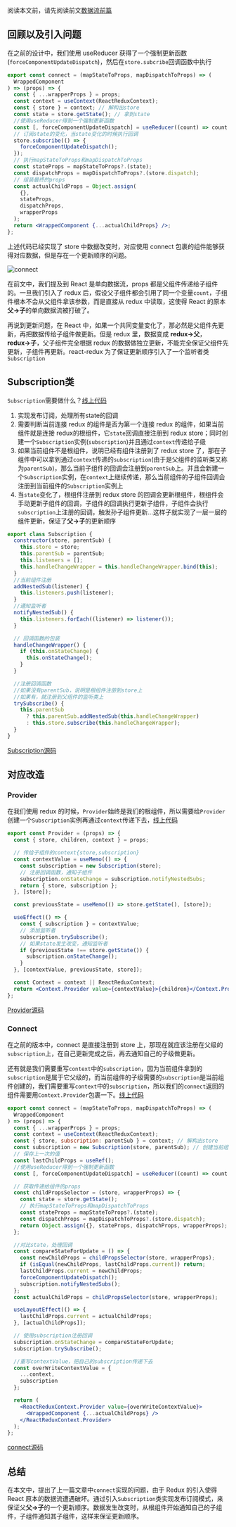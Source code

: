 阅读本文前，请先阅读前文[数据流前篇](https://github.com/Smallnuo/roadMap/blob/main/React/%E5%86%8D%E8%B0%88connect%E8%AE%BE%E8%AE%A1.md)

## 回顾以及引入问题

在之前的设计中，我们使用 useReducer 获得了一个强制更新函数(`forceComponentUpdateDispatch`)，然后在`store.subcribe`回调函数中执行

```jsx
export const connect = (mapStateToProps, mapDispatchToProps) => (
  WrappedComponent
) => (props) => {
  const { ...wrapperProps } = props;
  const context = useContext(ReactReduxContext);
  const { store } = context; // 解构出store
  const state = store.getState(); // 拿到state
  //使用useReducer得到一个强制更新函数
  const [, forceComponentUpdateDispatch] = useReducer((count) => count + 1, 0);
  // 订阅state的变化，当state变化的时候执行回调
  store.subscribe(() => {
    forceComponentUpdateDispatch();
  });
  // 执行mapStateToProps和mapDispatchToProps
  const stateProps = mapStateToProps?.(state);
  const dispatchProps = mapDispatchToProps?.(store.dispatch);
  // 组装最终的props
  const actualChildProps = Object.assign(
    {},
    stateProps,
    dispatchProps,
    wrapperProps
  );
  return <WrappedComponent {...actualChildProps} />;
};
```

上述代码已经实现了 store 中数据改变时，对应使用 connect 包裹的组件能够获得对应数据，但是存在一个更新顺序的问题。

![connect](https://user-images.githubusercontent.com/38368040/161436788-83925945-4c39-4257-9285-74675e8e6754.png)

在前文中，我们提及到 React 是单向数据流，props 都是父组件传递给子组件的。一旦我们引入了 redux 后，假设父子组件都会引用了同一个变量`count`，子组件根本不会从父组件拿该参数，而是直接从 redux 中读取，这使得 React 的原本**父→子**的单向数据流被打破了。

再说到更新问题，在 React 中，如果一个共同变量变化了，那必然是父组件先更新，再把数据传给子组件做更新。但是 redux 里，数据变成 **redux→父**，**redux→子**，父子组件完全根据 redux 的数据做独立更新，不能完全保证父组件先更新，子组件再更新。react-redux 为了保证更新顺序引入了一个监听者类`Subscription`

## Subscription类

`Subscription`需要做什么？[线上代码](https://codesandbox.io/s/upgrade-mini-react-redux-45h0df?file=/src/mini-react-redux/Subscription.js)

1. 实现发布订阅，处理所有state的回调
2. 需要判断当前连接 redux 的组件是否为第一个连接 redux 的组件，如果当前组件就是连接 redux的根组件，它`state`回调直接注册到 redux store；同时创建一个`Subscription`实例(`subscription`)并且通过`context`传递给子级
3. 如果当前组件不是根组件，说明已经有组件注册到了 redux store 了，那在子组件中可以拿到通过`context`传递的`subscription`(由于是父组件的监听类又称为`parentSub`)，那么当前子组件的回调会注册到`parentSub`上。并且会新建一个`Subscription`实例，在`context`上继续传递，那么当前组件的子组件回调会注册到当前组件的`Subscription`实例上
4. 当`state`变化了，根组件注册到 redux store 的回调会更新根组件，根组件会手动更新子组件的回调，子组件的回调执行更新子组件，子组件会执行`subscription`上注册的回调，触发孙子组件更新...这样子就实现了一层一层的组件更新，保证了**父→子**的更新顺序

```jsx
export class Subscription {
  constructor(store, parentSub) {
    this.store = store;
    this.parentSub = parentSub;
    this.listeners = [];
    this.handleChangeWrapper = this.handleChangeWrapper.bind(this);
  }
  //当前组件注册
  addNestedSub(listener) {
    this.listeners.push(listener);
  }
  //通知监听者
  notifyNestedSub() {
    this.listeners.forEach((listener) => listener());
  }

  // 回调函数的包装
  handleChangeWrapper() {
    if (this.onStateChange) {
      this.onStateChange();
    }
  }

  //注册回调函数
  //如果没有parentSub，说明是根组件注册到store上
  //如果有，就注册到父组件的监听类上
  trySubscribe() {
    this.parentSub
      ? this.parentSub.addNestedSub(this.handleChangeWrapper)
      : this.store.subscribe(this.handleChangeWrapper);
  }
}
```

[Subscription源码](https://github.com/reduxjs/react-redux/blob/v7.2.0/src/utils/Subscription.js#L74)

## 对应改造

### Provider

在我们使用 redux 的时候，`Provider`始终是我们的根组件，所以需要给`Provider`创建一个`Subscription`实例再通过`context`传递下去，[线上代码](https://codesandbox.io/s/upgrade-mini-react-redux-45h0df?file=/src/mini-react-redux/Provider.tsx)

```jsx
export const Provider = (props) => {
  const { store, children, context } = props;

  // 传给子组件的context{store,subscription}
  const contextValue = useMemo(() => {
    const subscription = new Subscription(store);
    // 注册回调函数，通知子组件
    subscription.onStateChange = subscription.notifyNestedSubs;
    return { store, subscription };
  }, [store]);

  const previousState = useMemo(() => store.getState(), [store]);

  useEffect(() => {
    const { subscription } = contextValue;
    // 添加监听者
    subscription.trySubscribe();
    // 如果state发生改变，通知监听者
    if (previousState !== store.getState()) {
      subscription.onStateChange();
    }
  }, [contextValue, previousState, store]);

  const Context = context || ReactReduxContext;
  return <Context.Provider value={contextValue}>{children}</Context.Provider>;
};
```

[Provider源码](https://github.com/reduxjs/react-redux/blob/v7.2.0/src/components/Provider.js#L6)

### Connect

在之前的版本中，connect 是直接注册到 store 上，那现在就应该注册在父级的`subscription`上，在自己更新完成之后，再去通知自己的子级做更新。

还有就是我们需要重写`context`中的`subscription`，因为当前组件拿到的`subscription`是属于它父级的，而当前组件的子级需要的`subscription`是当前组件创建的，我们需要重写`context`中的`subscription`，所以我们的`connect`返回的组件需要用`Context.Provider`包裹一下。[线上代码](https://codesandbox.io/s/upgrade-mini-react-redux-45h0df?file=/src/mini-react-redux/connect.tsx)

```jsx
export const connect = (mapStateToProps, mapDispatchToProps) => (
  WrappedComponent
) => (props) => {
  const { ...wrapperProps } = props;
  const context = useContext(ReactReduxContext);
  const { store, subscription: parentSub } = context; // 解构出store
  const subscription = new Subscription(store, parentSub); // 创建当前组件的subscription
  // 保存上一次的值
  const lastChildProps = useRef();
  //使用useReducer得到一个强制更新函数
  const [, forceComponentUpdateDispatch] = useReducer((count) => count + 1, 0);

  // 获取传递给组件的props
  const childPropsSelector = (store, wrapperProps) => {
    const state = store.getState();
    // 执行mapStateToProps和mapDispatchToProps
    const stateProps = mapStateToProps?.(state);
    const dispatchProps = mapDispatchToProps?.(store.dispatch);
    return Object.assign({}, stateProps, dispatchProps, wrapperProps);
  };

  //对比state，处理回调
  const compareStateForUpdate = () => {
    const newChildProps = childPropsSelector(store, wrapperProps);
    if (isEqual(newChildProps, lastChildProps.current)) return;
    lastChildProps.current = newChildProps;
    forceComponentUpdateDispatch();
    subscription.notifyNestedSubs();
  };
  const actualChildProps = childPropsSelector(store, wrapperProps);

  useLayoutEffect(() => {
    lastChildProps.current = actualChildProps;
  }, [actualChildProps]);

  // 使用subscription注册回调
  subscription.onStateChange = compareStateForUpdate;
  subscription.trySubscribe();

  //重写contextValue，把自己的subscription传递下去
  const overWriteContextValue = {
    ...context,
    subscription
  };

  return (
    <ReactReduxContext.Provider value={overWriteContextValue}>
      <WrappedComponent {...actualChildProps} />
    </ReactReduxContext.Provider>
  );
};
```

[connect源码](https://github.com/reduxjs/react-redux/blob/v7.2.0/src/connect/connect.js#L46)

## 总结
在本文中，提出了上一篇文章中`connect`实现的问题，由于 Redux 的引入使得 React 原本的数据流遭遇破坏。通过引入`Subscription`类实现发布订阅模式，来保证父**父→子**的一个更新顺序。数据发生改变时，从根组件开始通知自己的子组件，子组件通知其子组件，这样来保证更新顺序。

